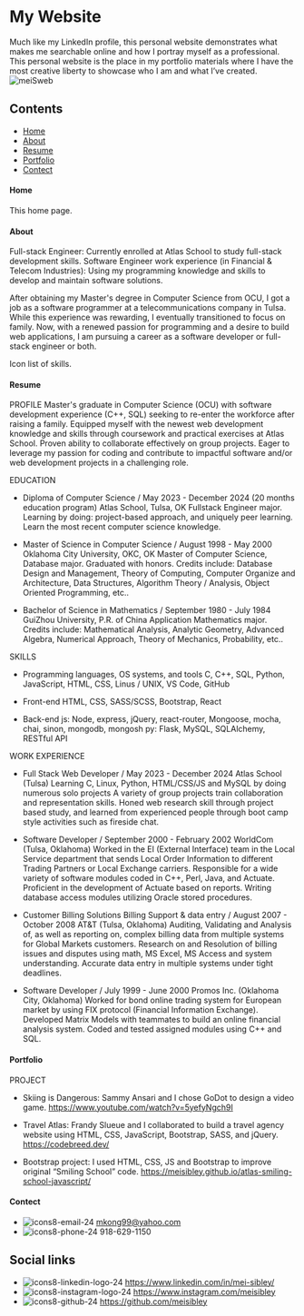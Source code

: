 # My Website
Much like my LinkedIn profile, this personal website demonstrates what makes me searchable online and how I portray myself as a professional. This personal website is the place in my portfolio materials where I have the most creative liberty to showcase who I am and what I’ve created.
![meiSweb](https://github.com/user-attachments/assets/e9960f1c-1cc4-429a-b828-9ed9915d728d)
## Contents
- [Home](#home_page)
- [About](#about_page)
- [Resume](#ATS_resume)
- [Portfolio](#school_projects)
- [Contect](#contect_info)
  
#### Home
This home page.

#### About
Full-stack Engineer: Currently enrolled at Atlas School to study full-stack development skills.
Software Engineer work experience (in Financial & Telecom Industries): Using my programming knowledge and skills to develop and maintain software solutions.

After obtaining my Master's degree in Computer Science from OCU, I got a job as a software programmer at a telecommunications company in Tulsa. While this experience was rewarding, I eventually transitioned to focus on family. Now, with a renewed passion for programming and a desire to build web applications, I am pursuing a career as a software developer or full-stack engineer or both.

Icon list of skills.

#### Resume
PROFILE
Master's graduate in Computer Science (OCU) with software development experience (C++, SQL) seeking to re-enter the workforce after raising a family. Equipped myself with the newest web development knowledge and skills through coursework and practical exercises at Atlas School. Proven ability to collaborate effectively on group projects. Eager to leverage my passion for coding and contribute to impactful software and/or web development projects in a challenging role.

EDUCATION
- Diploma of Computer Science / May 2023 - December 2024 (20 months education program)
Atlas School, Tulsa, OK
Fullstack Engineer major.
Learning by doing: project-based approach, and uniquely peer learning.
Learn the most recent computer science knowledge.

- Master of Science in Computer Science / August 1998 - May 2000
Oklahoma City University, OKC, OK
Master of Computer Science, Database major.
Graduated with honors.
Credits include: Database Design and Management, Theory of Computing, Computer Organize and Architecture, Data Structures, Algorithm Theory / Analysis, Object Oriented Programming, etc..

- Bachelor of Science in Mathematics / September 1980 - July 1984
GuiZhou University, P.R. of China
Application Mathematics major.
Credits include: Mathematical Analysis, Analytic Geometry, Advanced Algebra, Numerical Approach, Theory of Mechanics, Probability, etc..

SKILLS
- Programming languages, OS systems, and tools
C, C++, SQL, Python, JavaScript, HTML, CSS, Linus / UNIX, VS Code, GitHub

- Front-end
HTML, CSS, SASS/SCSS, Bootstrap, React

- Back-end
js: Node, express, jQuery, react-router, Mongoose, mocha, chai, sinon, mongodb, mongosh
py: Flask, MySQL, SQLAlchemy, RESTful API

WORK EXPERIENCE

- Full Stack Web Developer / May 2023 - December 2024
Atlas School (Tulsa)
Learning C, Linux, Python, HTML/CSS/JS and MySQL by doing numerous solo projects
A variety of group projects train collaboration and representation skills.
Honed web research skill through project based study, and learned from experienced people through boot camp style activities such as fireside chat.

- Software Developer / September 2000 - February 2002
WorldCom (Tulsa, Oklahoma)
Worked in the EI (External Interface) team in the Local Service department that sends Local Order Information to different Trading Partners or Local Exchange carriers.
Responsible for a wide variety of software modules coded in C++, Perl, Java, and Actuate. Proficient in the development of Actuate based on reports.
Writing database access modules utilizing Oracle stored procedures.

- Customer Billing Solutions Billing Support & data entry	/ August 2007 - October 2008
AT&T (Tulsa, Oklahoma)
Auditing, Validating and Analysis of, as well as reporting on, complex billing data from multiple systems for Global Markets customers.
Research on and Resolution of billing issues and disputes using math, MS Excel, MS Access and system understanding.
Accurate data entry in multiple systems under tight deadlines.

- Software Developer / July 1999 - June 2000
Promos Inc. (Oklahoma City, Oklahoma)
Worked for bond online trading system for European market by using FIX protocol (Financial Information Exchange).
Developed Matrix Models with teammates to build an online financial analysis system.
Coded and tested assigned modules using C++ and SQL.

#### Portfolio
PROJECT
- Skiing is Dangerous: Sammy Ansari and I chose GoDot to design a video game. https://www.youtube.com/watch?v=5yefyNgch9I

- Travel Atlas: Frandy Slueue and I collaborated to build a travel agency website using HTML, CSS, JavaScript, Bootstrap, SASS, and jQuery. https://codebreed.dev/

- Bootstrap project: I used HTML, CSS, JS and Bootstrap to improve original “Smiling School” code. https://meisibley.github.io/atlas-smiling-school-javascript/

#### Contect
- ![icons8-email-24](https://github.com/user-attachments/assets/3414ac1d-5153-4662-abdc-70c14e76bd98)
mkong99@yahoo.com
- ![icons8-phone-24](https://github.com/user-attachments/assets/2df7396b-c722-4661-97f1-c276e33cdc54)
918-629-1150

## Social links
- ![icons8-linkedin-logo-24](https://github.com/user-attachments/assets/656f5b25-35a2-4c00-8ac3-41acc005befe) https://www.linkedin.com/in/mei-sibley/
- ![icons8-instagram-logo-24](https://github.com/user-attachments/assets/bc730a54-a43b-4ad7-a03c-cc57f6b2eaa5)
https://www.instagram.com/meisibley
- ![icons8-github-24](https://github.com/user-attachments/assets/6690cf20-9aba-4d2d-b737-1c7121a39de9)
https://github.com/meisibley

